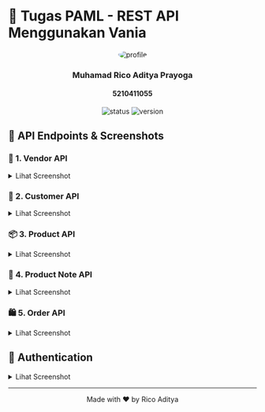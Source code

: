 # 🚀 Tugas PAML - REST API Menggunakan Vania

<div align="center">
  <img src="https://avatars.githubusercontent.com/u/33880217?v=4" alt="profile" width="100" style="border-radius: 50%;">
  
  ### Muhamad Rico Aditya Prayoga
  #### 5210411055
  
  <p>
    <img src="https://img.shields.io/badge/Status-Done-green" alt="status">
    <img src="https://img.shields.io/badge/Version-1.0.0-blue" alt="version">
  </p>
</div>

## 📱 API Endpoints & Screenshots

### 🏪 1. Vendor API

<details>
<summary>Lihat Screenshot</summary>

#### ✨ Create Vendor

<img src="./screenshots/vendor/create.png" alt="Create Vendor" style="border: 2px solid #ddd; border-radius: 8px;">

#### 📖 Read Vendor

<img src="./screenshots/vendor/read.png" alt="Read Vendor" style="border: 2px solid #ddd; border-radius: 8px;">

#### 🔄 Update Vendor

<img src="./screenshots/vendor/update.png" alt="Update Vendor" style="border: 2px solid #ddd; border-radius: 8px;">

#### ❌ Delete Vendor

<img src="./screenshots/vendor/delete.png" alt="Delete Vendor" style="border: 2px solid #ddd; border-radius: 8px;">
</details>

### 👥 2. Customer API

<details>
<summary>Lihat Screenshot</summary>

#### ✨ Create Customer

<img src="./screenshots/customer/create.png" alt="Create Customer" style="border: 2px solid #ddd; border-radius: 8px;">

#### 📖 Read Customer

<img src="./screenshots/customer/read.png" alt="Read Customer" style="border: 2px solid #ddd; border-radius: 8px;">

#### 🔄 Update Customer

<img src="./screenshots/customer/update.png" alt="Update Customer" style="border: 2px solid #ddd; border-radius: 8px;">

#### ❌ Delete Customer

<img src="./screenshots/customer/delete.png" alt="Delete Customer" style="border: 2px solid #ddd; border-radius: 8px;">
</details>

### 📦 3. Product API

<details>
<summary>Lihat Screenshot</summary>

#### ✨ Create Product

<img src="./screenshots/product/create.png" alt="Create Product" style="border: 2px solid #ddd; border-radius: 8px;">

#### 📖 Read Product

<img src="./screenshots/product/read.png" alt="Read Product" style="border: 2px solid #ddd; border-radius: 8px;">

#### 🔄 Update Product

<img src="./screenshots/product/update.png" alt="Update Product" style="border: 2px solid #ddd; border-radius: 8px;">

#### ❌ Delete Product

<img src="./screenshots/product/delete.png" alt="Delete Product" style="border: 2px solid #ddd; border-radius: 8px;">
</details>

### 📝 4. Product Note API

<details>
<summary>Lihat Screenshot</summary>

#### ✨ Create Product Note

<img src="./screenshots/product-note/create.png" alt="Create Product Note" style="border: 2px solid #ddd; border-radius: 8px;">

#### 📖 Read Product Note

<img src="./screenshots/product-note/read.png" alt="Read Product Note" style="border: 2px solid #ddd; border-radius: 8px;">

#### 🔄 Update Product Note

<img src="./screenshots/product-note/update.png" alt="Update Product Note" style="border: 2px solid #ddd; border-radius: 8px;">

#### ❌ Delete Product Note

<img src="./screenshots/product-note/delete.png" alt="Delete Product Note" style="border: 2px solid #ddd; border-radius: 8px;">
</details>

### 🛍️ 5. Order API

<details>
<summary>Lihat Screenshot</summary>

#### ✨ Create Order

<img src="./screenshots/order/create.png" alt="Create Order" style="border: 2px solid #ddd; border-radius: 8px;">

#### 📖 Read Order

<img src="./screenshots/order/read.png" alt="Read Order" style="border: 2px solid #ddd; border-radius: 8px;">

#### ❌ Delete Order

<img src="./screenshots/order/delete.png" alt="Delete Order" style="border: 2px solid #ddd; border-radius: 8px;">

> ℹ️ Update Order ditiadakan karena tidak memungkinkan update transaksi

</details>

## 🔐 Authentication

<details>
<summary>Lihat Screenshot</summary>

### 📝 Register

<img src="./screenshots/auth/register.png" alt="Register" style="border: 2px solid #ddd; border-radius: 8px;">

### 🔑 Login

<img src="./screenshots/auth/login.png" alt="Login" style="border: 2px solid #ddd; border-radius: 8px;">

### 🚪 Logout

<img src="./screenshots/auth/logout.png" alt="Logout" style="border: 2px solid #ddd; border-radius: 8px;">

### ⚠️ Token Tidak Valid

<img src="./screenshots/auth/token-tidak-valid.png" alt="Invalid Token" style="border: 2px solid #ddd; border-radius: 8px;">

### 🔒 Middleware Route Protection

<img src="./screenshots/auth/middleware.png" alt="Middleware" style="border: 2px solid #ddd; border-radius: 8px;">

> 🔐 Semua route telah dilindungi dengan middleware authenticate, yang berarti hanya user yang telah terdaftar (memiliki token valid) yang dapat mengakses endpoint API.

</details>

---

<p align="center">Made with ❤️ by Rico Aditya</p>
